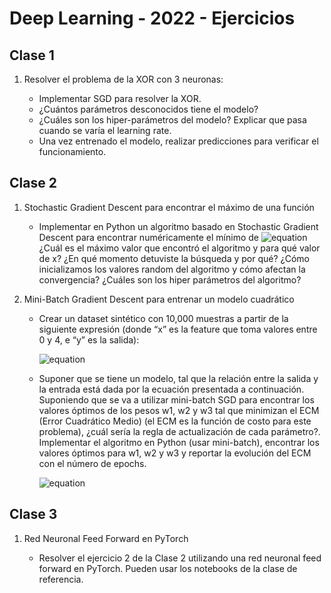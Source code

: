 # Deep Learning - 2022 - Ejercicios

## Clase 1

1. Resolver el problema de la XOR con 3 neuronas:

    * Implementar SGD para resolver la XOR.
    * ¿Cuántos parámetros desconocidos tiene el modelo?
    * ¿Cuáles son los hiper-parámetros del modelo? Explicar que pasa cuando se varía el learning rate.
    * Una vez entrenado el modelo, realizar predicciones para verificar el funcionamiento.


## Clase 2

1. Stochastic Gradient Descent para encontrar el máximo de una función

    * Implementar en Python un algoritmo basado en Stochastic Gradient Descent para encontrar numéricamente el mínimo de ![equation](https://latex.codecogs.com/svg.image?%7B%5Ccolor%7BYellow%7D%20y%20=%20-(x-2)%5E2%20&plus;%203%7D) ¿Cuál es el máximo valor que encontró el algoritmo y para qué valor de x? ¿En qué momento detuviste la búsqueda y por qué? ¿Cómo inicializamos los valores random del algoritmo y cómo afectan la convergencia? ¿Cuáles son los hiper parámetros del algoritmo?

2. Mini-Batch Gradient Descent para entrenar un modelo cuadrático

    * Crear un dataset sintético con 10,000 muestras a partir de la siguiente expresión (donde “x” es la feature que toma valores entre 0 y 4, e “y” es la salida):
        
        ![equation](https://latex.codecogs.com/svg.image?%7B%5Ccolor%7BYellow%7D%20y%20=%20-(x-2)%5E2%20&plus;%203%20&plus;%200.2%20*%20sin(16*x)%7D)
    
    * Suponer que se tiene un modelo, tal que la relación entre la salida y la entrada está dada por la ecuación presentada a continuación. Suponiendo que se va a utilizar mini-batch SGD para encontrar los valores óptimos de los pesos w1, w2 y w3 tal que minimizan el ECM (Error Cuadrático Medio) (el ECM es la función de costo para este problema), ¿cuál sería la regla de actualización de cada parámetro?. Implementar el algoritmo en Python (usar mini-batch), encontrar los valores óptimos para w1, w2 y w3 y reportar la evolución del ECM con el número de epochs.   

        ![equation](https://latex.codecogs.com/svg.image?%7B%5Ccolor%7BYellow%7D%20%5Chat%7By%7D%20=w_1*x%5E2&plus;w_2*x&plus;w_3%7D)

## Clase 3

1. Red Neuronal Feed Forward en PyTorch

    * Resolver el ejercicio 2 de la Clase 2 utilizando una red neuronal feed forward en PyTorch. Pueden usar los notebooks de la clase de referencia.
